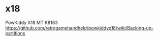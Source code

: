 # x18
PowKiddy X18 MT K8163
https://github.com/retrogamehandheld/powkiddyx18/wiki/Backing-up-partitions
